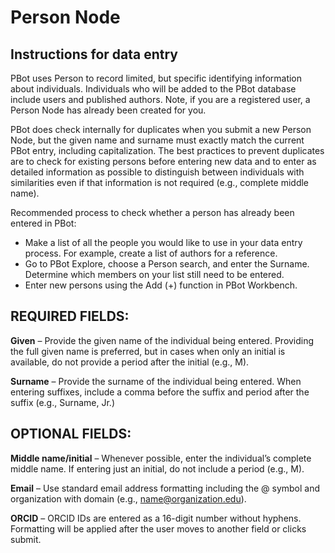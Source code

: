 # Person Node
## Instructions for data entry
PBot uses Person to record limited, but specific identifying information about individuals. Individuals who will be added to the PBot database include users and published authors. Note, if you are a registered user, a Person Node has already been created for you.

PBot does check internally for duplicates when you submit a new Person Node, but the given name and surname must exactly match the current PBot entry, including capitalization. The best practices to prevent duplicates are to check for existing persons before entering new data and to enter as detailed information as possible to distinguish between individuals with similarities even if that information is not required (e.g., complete middle name).

Recommended process to check whether a person has already been entered in PBot:
* Make a list of all the people you would like to use in your data entry process. For example, create a list of authors for a reference.
* Go to PBot Explore, choose a Person search, and enter the Surname. Determine which members on your list still need to be entered.
* Enter new persons using the Add (+) function in PBot Workbench.

## REQUIRED FIELDS:

**Given** – Provide the given name of the individual being entered. Providing the full given name is preferred, but in cases when only an initial is available, do not provide a period after the initial (e.g., M).

**Surname** – Provide the surname of the individual being entered. When entering suffixes, include a comma before the suffix and period after the suffix (e.g., Surname, Jr.)

## OPTIONAL FIELDS:

**Middle name/initial** – Whenever possible, enter the individual’s complete middle name. If entering just an initial, do not include a period (e.g., M).

**Email** – Use standard email address formatting including the @ symbol and organization with domain (e.g., name@organization.edu).

**ORCID** – ORCID IDs are entered as a 16-digit number without hyphens. Formatting will be applied after the user moves to another field or clicks submit.
